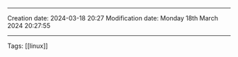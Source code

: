 

----
Creation date: 2024-03-18 20:27
Modification date: Monday 18th March 2024 20:27:55

----

 Tags: [[linux]]


